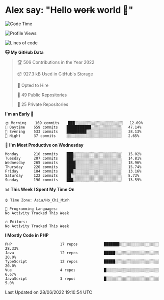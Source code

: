 # Alex say: "Hello ~~work~~ world 🐾"

<!--START_SECTION:waka-->
![Code Time](http://img.shields.io/badge/Code%20Time-838%20hrs%2047%20mins-blue)

![Profile Views](http://img.shields.io/badge/Profile%20Views-0-blue)

![Lines of code](https://img.shields.io/badge/From%20Hello%20World%20I%27ve%20Written-1%20Million%20lines%20of%20code-blue)

**🐱 My GitHub Data** 

> 🏆 506 Contributions in the Year 2022
 > 
> 📦 927.3 kB Used in GitHub's Storage 
 > 
> 💼 Opted to Hire
 > 
> 📜 49 Public Repositories 
 > 
> 🔑 25 Private Repositories  
 > 
**I'm an Early 🐤** 

```text
🌞 Morning    169 commits    ███░░░░░░░░░░░░░░░░░░░░░░   12.09% 
🌆 Daytime    659 commits    ███████████░░░░░░░░░░░░░░   47.14% 
🌃 Evening    533 commits    █████████░░░░░░░░░░░░░░░░   38.13% 
🌙 Night      37 commits     ░░░░░░░░░░░░░░░░░░░░░░░░░   2.65%

```
📅 **I'm Most Productive on Wednesday** 

```text
Monday       210 commits    ███░░░░░░░░░░░░░░░░░░░░░░   15.02% 
Tuesday      207 commits    ███░░░░░░░░░░░░░░░░░░░░░░   14.81% 
Wednesday    265 commits    ████░░░░░░░░░░░░░░░░░░░░░   18.96% 
Thursday     220 commits    ████░░░░░░░░░░░░░░░░░░░░░   15.74% 
Friday       184 commits    ███░░░░░░░░░░░░░░░░░░░░░░   13.16% 
Saturday     122 commits    ██░░░░░░░░░░░░░░░░░░░░░░░   8.73% 
Sunday       190 commits    ███░░░░░░░░░░░░░░░░░░░░░░   13.59%

```


📊 **This Week I Spent My Time On** 

```text
⌚︎ Time Zone: Asia/Ho_Chi_Minh

💬 Programming Languages: 
No Activity Tracked This Week

🔥 Editors: 
No Activity Tracked This Week

```

**I Mostly Code in PHP** 

```text
PHP                      17 repos            ███████░░░░░░░░░░░░░░░░░░   28.33% 
Java                     12 repos            █████░░░░░░░░░░░░░░░░░░░░   20.0% 
TypeScript               12 repos            █████░░░░░░░░░░░░░░░░░░░░   20.0% 
Vue                      4 repos             █░░░░░░░░░░░░░░░░░░░░░░░░   6.67% 
JavaScript               3 repos             █░░░░░░░░░░░░░░░░░░░░░░░░   5.0%

```



 Last Updated on 28/06/2022 19:10:54 UTC
<!--END_SECTION:waka-->
